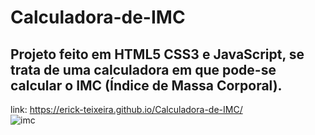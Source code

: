 # Calculadora-de-IMC
## Projeto feito em HTML5 CSS3 e JavaScript, se trata de uma calculadora em que pode-se calcular o IMC (Índice de Massa Corporal).
link: https://erick-teixeira.github.io/Calculadora-de-IMC/ <br>
![imc](https://user-images.githubusercontent.com/76793266/111393909-6bffa880-8698-11eb-891b-42188018faba.png)
